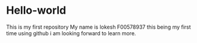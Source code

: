 # Hello-world
This is my first repository
My name is lokesh F00578937
this being my first time using github i am looking forward to learn more.
